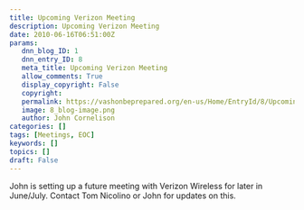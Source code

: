 ```yaml
---
title: Upcoming Verizon Meeting
description: Upcoming Verizon Meeting
date: 2010-06-16T06:51:00Z
params:
   dnn_blog_ID: 1
   dnn_entry_ID: 8
   meta_title: Upcoming Verizon Meeting
   allow_comments: True
   display_copyright: False
   copyright: 
   permalink: https://vashonbeprepared.org/en-us/Home/EntryId/8/Upcoming-Verizon-Meeting
   image: 8_blog-image.png
   author: John Cornelison
categories: []
tags: [Meetings, EOC]
keywords: []
topics: []
draft: False
---
```


<p>John is setting up a future meeting with Verizon Wireless for later in June/July. Contact Tom Nicolino or John for updates on this.</p>
